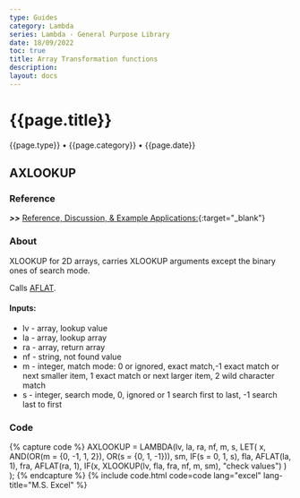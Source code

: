 ```yaml
---
type: Guides
category: Lambda
series: Lambda - General Purpose Library
date: 18/09/2022
toc: true
title: Array Transformation functions
description: 
layout: docs
---
```


# {{page.title}}
<time class="metadata" style="text-alstyleign:left"> {{page.type}} • {{page.category}} • {{page.date}}</time>

## AXLOOKUP

### Reference

***>>*** [Reference, Discussion, & Example Applications:](https://www.mrexcel.com/board/threads/axlookup.1166170/){:target="_blank"}

### About

XLOOKUP for 2D arrays, carries XLOOKUP arguments except the binary ones of search mode.

Calls [AFLAT](../lambda-library/lambda-aflat.html).


#### Inputs:

  - lv - array, lookup value
  - la - array, lookup array
  - ra - array, return array
  - nf - string, not found value
  - m - integer, match mode: 0 or ignored, exact match,-1 exact match or next smaller item, 1 exact match or next larger item, 2 wild character match
  - s - integer, search mode, 0, ignored or 1 search first to last, -1 search last to first


### Code

{% capture code %}
AXLOOKUP = LAMBDA(lv, la, ra, nf, m, s,
    LET(
        x, AND(OR(m = {0, -1, 1, 2}), OR(s = {0, 1, -1})),
        sm, IF(s = 0, 1, s),
        fla, AFLAT(la, 1),
        fra, AFLAT(ra, 1),
        IF(x, XLOOKUP(lv, fla, fra, nf, m, sm), "check values")
    )
);
{% endcapture %}
{% include code.html code=code lang="excel" lang-title="M.S. Excel" %}
